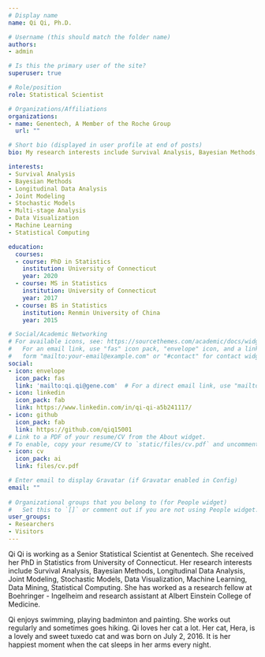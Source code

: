 ```yaml
---
# Display name
name: Qi Qi, Ph.D.

# Username (this should match the folder name)
authors:
- admin

# Is this the primary user of the site?
superuser: true

# Role/position
role: Statistical Scientist

# Organizations/Affiliations
organizations:
- name: Genentech, A Member of the Roche Group
  url: ""

# Short bio (displayed in user profile at end of posts)
bio: My research interests include Survival Analysis, Bayesian Methods, Longitudinal Data Analysis, Joint Modeling, Stochastic Models, Data Visualization, Machine Learning, Data Mining, Statistical Computing.

interests:
- Survival Analysis
- Bayesian Methods
- Longitudinal Data Analysis
- Joint Modeling
- Stochastic Models
- Multi-stage Analysis
- Data Visualization
- Machine Learning
- Statistical Computing

education:
  courses:
  - course: PhD in Statistics
    institution: University of Connecticut
    year: 2020
  - course: MS in Statistics
    institution: University of Connecticut
    year: 2017
  - course: BS in Statistics
    institution: Renmin University of China
    year: 2015

# Social/Academic Networking
# For available icons, see: https://sourcethemes.com/academic/docs/widgets/#icons
#   For an email link, use "fas" icon pack, "envelope" icon, and a link in the
#   form "mailto:your-email@example.com" or "#contact" for contact widget.
social:
- icon: envelope
  icon_pack: fas
  link: 'mailto:qi.qi@gene.com'  # For a direct email link, use "mailto:test@example.org".
- icon: linkedin
  icon_pack: fab
  link: https://www.linkedin.com/in/qi-qi-a5b241117/
- icon: github
  icon_pack: fab
  link: https://github.com/qiq15001
# Link to a PDF of your resume/CV from the About widget.
# To enable, copy your resume/CV to `static/files/cv.pdf` and uncomment the lines below.  
- icon: cv
  icon_pack: ai
  link: files/cv.pdf

# Enter email to display Gravatar (if Gravatar enabled in Config)
email: ""
  
# Organizational groups that you belong to (for People widget)
#   Set this to `[]` or comment out if you are not using People widget.  
user_groups:
- Researchers
- Visitors
---
```


Qi Qi is working as a Senior Statistical Scientist at Genentech. She received her PhD in Statistics from University of Connecticut. Her research interests include Survival Analysis, Bayesian Methods, Longitudinal Data Analysis, Joint Modeling, Stochastic Models, Data Visualization, Machine Learning, Data Mining, Statistical Computing. She has worked as a research fellow at Boehringer - Ingelheim and research assistant at Albert Einstein College of Medicine.

Qi enjoys swimming, playing badminton and painting. She works out regularly and sometimes goes hiking. Qi loves her cat a lot. Her cat, Hera, is a lovely and sweet tuxedo cat and was born on July 2, 2016. It is her happiest moment when the cat sleeps in her arms every night.

